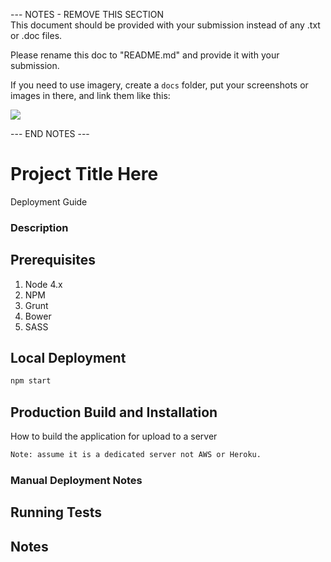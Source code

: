 --- NOTES - REMOVE THIS SECTION  
This document should be provided with your submission instead of any .txt or .doc files.

Please rename this doc to "README.md" and provide it with your submission.

If you need to use imagery, create a `docs` folder, put your screenshots or images in there, and link them like this:

<img src="docs/img.jpg" />

--- END NOTES ---

# Project Title Here
Deployment Guide

### Description

## Prerequisites
1. Node 4.x
  1. NPM
1. Grunt
1. Bower
1. SASS


## Local Deployment
```bash
npm start
```

## Production Build and Installation
How to build the application for upload to a server
```bash
Note: assume it is a dedicated server not AWS or Heroku.
```

### Manual Deployment Notes

## Running Tests

## Notes